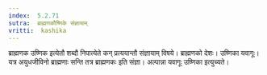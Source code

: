 ```yaml
---
index:  5.2.71
sutra:  ब्राह्मणकौष्णिके संज्ञायाम्
vritti:  kashika 
---
```


ब्राह्मणक उष्णिक इत्येतौ शब्दौ निपात्येते कन् प्रत्ययान्तौ संज्ञायाम् विषये। ब्राह्मणको देशः। उष्णिका यवागूः। यत्र अयुधजीविनो ब्राह्मणाः सन्ति तत्र ब्राह्मणकः इति संज्ञा। अल्पान्ना यवागूः उष्णिका इत्युच्यते।

